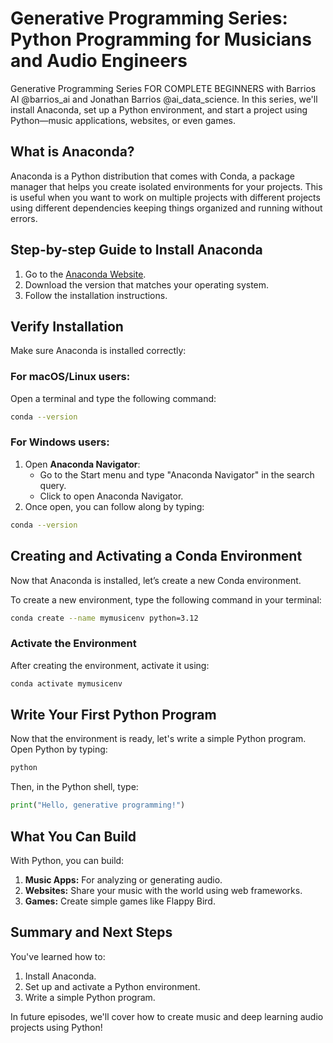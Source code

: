 # Generative Programming Series: Python Programming for Musicians and Audio Engineers
Generative Programming Series FOR COMPLETE BEGINNERS with Barrios AI @barrios_ai and Jonathan Barrios @ai_data_science. In this series, we'll install Anaconda, set up a Python environment, and start a project using Python—music applications, websites, or even games.

## What is Anaconda?
Anaconda is a Python distribution that comes with Conda, a package manager that helps you create isolated environments for your projects. This is useful when you want to work on multiple projects with different projects using different dependencies keeping things organized and running without errors.

## Step-by-step Guide to Install Anaconda
1. Go to the [Anaconda Website](https://www.anaconda.com/products/individual).
2. Download the version that matches your operating system.
3. Follow the installation instructions.

## Verify Installation
Make sure Anaconda is installed correctly:

### For macOS/Linux users:
Open a terminal and type the following command:
```bash
conda --version
```

### For Windows users:
1. Open **Anaconda Navigator**:
   - Go to the Start menu and type "Anaconda Navigator" in the search query.
   - Click to open Anaconda Navigator.
2. Once open, you can follow along by typing:
```bash
conda --version
```

## Creating and Activating a Conda Environment
Now that Anaconda is installed, let’s create a new Conda environment.

To create a new environment, type the following command in your terminal:
```bash
conda create --name mymusicenv python=3.12
```

### Activate the Environment
After creating the environment, activate it using:
```bash
conda activate mymusicenv
```

## Write Your First Python Program
Now that the environment is ready, let's write a simple Python program. Open Python by typing:
```bash
python
```
Then, in the Python shell, type:
```python
print("Hello, generative programming!")
```

## What You Can Build
With Python, you can build:
1. **Music Apps:** For analyzing or generating audio.
2. **Websites:** Share your music with the world using web frameworks.
3. **Games:** Create simple games like Flappy Bird.

## Summary and Next Steps
You've learned how to:
1. Install Anaconda.
2. Set up and activate a Python environment.
3. Write a simple Python program.

In future episodes, we'll cover how to create music and deep learning audio projects using Python!

